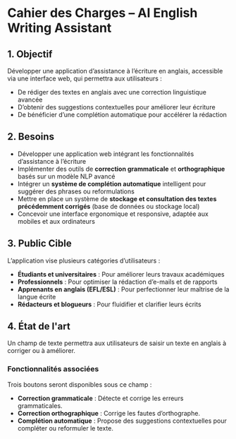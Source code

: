 # **Cahier des Charges – AI English Writing Assistant**  

## **1. Objectif**  

Développer une application d’assistance à l’écriture en anglais, accessible via une interface web, qui permettra aux utilisateurs :  

- De rédiger des textes en anglais avec une correction linguistique avancée  
- D’obtenir des suggestions contextuelles pour améliorer leur écriture  
- De bénéficier d’une complétion automatique pour accélérer la rédaction  

## **2. Besoins**  

- Développer une application web intégrant les fonctionnalités d’assistance à l’écriture
- Implémenter des outils de **correction grammaticale** et **orthographique** basés sur un modèle NLP avancé  
- Intégrer un **système de complétion automatique** intelligent pour suggérer des phrases ou reformulations  
- Mettre en place un système de **stockage et consultation des textes précédemment corrigés** (base de données ou stockage local)  
- Concevoir une interface ergonomique et responsive, adaptée aux mobiles et aux ordinateurs  

## **3. Public Cible**  

L’application vise plusieurs catégories d’utilisateurs :  

- **Étudiants et universitaires** : Pour améliorer leurs travaux académiques  
- **Professionnels** : Pour optimiser la rédaction d’e-mails et de rapports  
- **Apprenants en anglais (EFL/ESL)** : Pour perfectionner leur maîtrise de la langue écrite  
- **Rédacteurs et blogueurs** : Pour fluidifier et clarifier leurs écrits  

## 4. État de l'art

Un champ de texte permettra aux utilisateurs de saisir un texte en anglais à corriger ou à améliorer.

### Fonctionnalités associées  

Trois boutons seront disponibles sous ce champ :

- **Correction grammaticale** : Détecte et corrige les erreurs grammaticales.
- **Correction orthographique** : Corrige les fautes d’orthographe.  
- **Complétion automatique** : Propose des suggestions contextuelles pour compléter ou reformuler le texte.